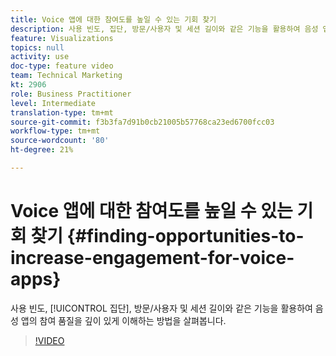 ```yaml
---
title: Voice 앱에 대한 참여도를 높일 수 있는 기회 찾기
description: 사용 빈도, 집단, 방문/사용자 및 세션 길이와 같은 기능을 활용하여 음성 앱의 참여 품질을 깊이 있게 이해하는 방법을 살펴봅니다.
feature: Visualizations
topics: null
activity: use
doc-type: feature video
team: Technical Marketing
kt: 2906
role: Business Practitioner
level: Intermediate
translation-type: tm+mt
source-git-commit: f3b3fa7d91b0cb21005b57768ca23ed6700fcc03
workflow-type: tm+mt
source-wordcount: '80'
ht-degree: 21%

---
```



# Voice 앱에 대한 참여도를 높일 수 있는 기회 찾기 {#finding-opportunities-to-increase-engagement-for-voice-apps}

사용 빈도, [!UICONTROL 집단], 방문/사용자 및 세션 길이와 같은 기능을 활용하여 음성 앱의 참여 품질을 깊이 있게 이해하는 방법을 살펴봅니다.

>[!VIDEO](https://video.tv.adobe.com/v/27223/?quality=9)
